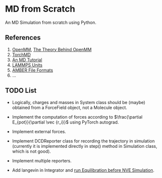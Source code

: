 # MD from Scratch

An MD Simulation from scratch using Python.

## References

1. [OpenMM](https://openmm.org/), [The Theory Behind OpenMM](http://docs.openmm.org/latest/userguide/theory.html)
2. [TorchMD](https://github.com/torchmd/torchmd)
3. [An MD Tutorial](https://klyshko.github.io/teaching/2019-03-01-teaching)
4. [LAMMPS Units](https://docs.lammps.org/99/units.html)
5. [AMBER File Formats](https://ambermd.org/FileFormats.php)
6. ...

## TODO List

* Logically, charges and masses in System class should be (maybe) obtained from a ForceField object, not a Molecule object.

* Implement the computation of forces according to $\frac{\partial E_{pot}}{\partial \vec {r_i}}$ using PyTorch autograd.

* Implement external forces.

* Implement DCDReporter class for recording the trajectory in simulation (currently it is implemented directly in step() method in Simulation class, which is not good).
* Implement multiple reporters.

* Add langevin in Integrator and [run Equilibration before NVE Simulation](https://github.com/noegroup/torchmd-autodiff/blob/main/simulate.ipynb).